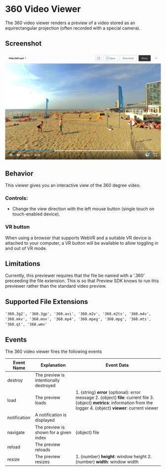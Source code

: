 # 360 Video Viewer

The 360 video viewer renders a preview of a video stored as an equirectangular projection (often recorded with a special camera).

## Screenshot

<img src=./images/video360.png />

## Behavior

This viewer gives you an interactive view of the 360 degree video.

### Controls:
* Change the view direction with the left mouse button (single touch on touch-enabled device).

### VR button
When using a browser that supports WebVR and a suitable VR device is attached to your computer, a VR button will be available to allow toggling in and out of VR mode.

## Limitations

Currently, this previewer requires that the file be named with a '.360' preceeding the file extension. This is so that Preview SDK knows to run this previewer rather than the standard video preview.

## Supported File Extensions

`'360.3g2', '360.3gp', '360.avi', '360.m2v', '360.m2ts', '360.m4v', '360.mkv', '360.mov', '360.mp4', '360.mpeg', '360.mpg', '360.mts', '360.qt', '360.wmv'`

## Events
The 360 video viewer fires the following events

| Event Name | Explanation | Event Data |
| --- | --- | --- |
| destroy | The preview is intentionally destroyed ||
| load |  The preview loads | 1. {string} **error** (optional): error message 2. {object} **file**: current file 3. {object} **metrics**: information from the logger 4. {object} **viewer**: current viewer |
| notification | A notification is displayed ||
| navigate | The preview is shown for a given index | {object} file |
| reload | The preview reloads ||
| resize | The preview resizes | 1. {number} **height**: window height 2. {number} **width**: window width |
